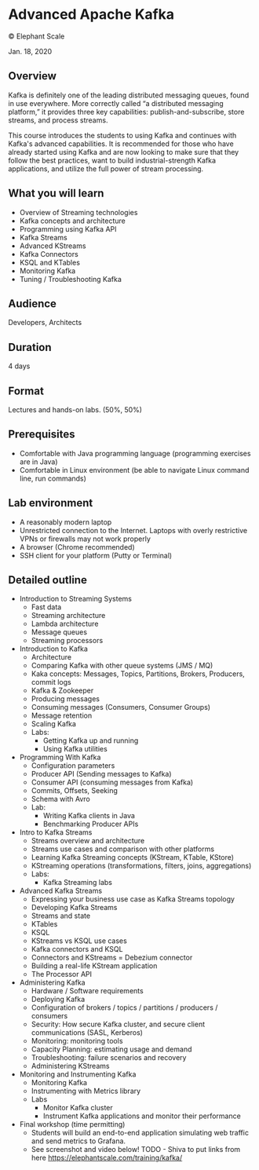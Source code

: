 # Advanced Apache Kafka

© Elephant Scale

Jan. 18, 2020

## Overview

Kafka is definitely one of the leading distributed messaging queues, 
found in use everywhere. More correctly called “a distributed messaging platform,” 
it provides three key capabilities: publish-and-subscribe, store streams, and process streams. 

This course introduces the students to using Kafka and continues with Kafka's advanced capabilities.
It is recommended for those who have already started using Kafka and are now looking
to make sure that they follow the best practices, want to build industrial-strength
Kafka applications, and utilize the full power of stream processing.

## What you will learn
* Overview of Streaming technologies
* Kafka concepts and architecture
* Programming using Kafka API
* Kafka Streams
* Advanced KStreams
* Kafka Connectors
* KSQL and KTables
* Monitoring Kafka
* Tuning / Troubleshooting Kafka

## Audience
Developers, Architects

## Duration
4 days 

## Format
Lectures and hands-on labs. (50%, 50%)

## Prerequisites

* Comfortable with Java programming language (programming exercises are in Java)
* Comfortable in Linux environment (be able to navigate Linux command line, run commands)


## Lab environment

* A reasonably modern laptop
* Unrestricted connection to the Internet. 
Laptops with overly restrictive VPNs or firewalls may not work properly
* A browser (Chrome recommended)
* SSH client for your platform (Putty or Terminal)

## Detailed outline

* Introduction to Streaming Systems
    - Fast data
    - Streaming architecture
    - Lambda architecture
    - Message queues
    - Streaming processors
* Introduction to Kafka 
    - Architecture
    - Comparing Kafka with other queue systems (JMS / MQ)
    - Kaka concepts: Messages, Topics, Partitions, Brokers, Producers, commit logs
    - Kafka & Zookeeper
    - Producing messages
    - Consuming messages (Consumers, Consumer Groups)
    - Message retention
    - Scaling Kafka
    - Labs: 
      - Getting Kafka up and running
      - Using Kafka utilities
* Programming With Kafka
    - Configuration parameters
    - Producer API (Sending messages to Kafka)
    - Consumer API (consuming messages from Kafka)
    - Commits, Offsets, Seeking
    - Schema with Avro
    - Lab:
      - Writing Kafka clients in Java
      - Benchmarking Producer APIs
* Intro to Kafka Streams
    - Streams overview and architecture
    - Streams use cases and comparison with other platforms
    - Learning Kafka Streaming concepts (KStream, KTable, KStore)
    - KStreaming operations (transformations, filters, joins, aggregations)
    - Labs:
      - Kafka Streaming labs
* Advanced Kafka Streams    
    - Expressing your business use case as Kafka Streams topology
    - Developing Kafka Streams
    - Streams and state
    - KTables
    - KSQL
    - KStreams vs KSQL use cases
    - Kafka connectors and KSQL
    - Connectors and KStreams
    = Debezium connector
    - Building a real-life KStream application
    - The Processor API      
* Administering Kafka
    - Hardware / Software requirements
    - Deploying Kafka
    - Configuration of brokers / topics / partitions / producers / consumers
    - Security: How secure Kafka cluster, and secure client communications (SASL, Kerberos)
    - Monitoring: monitoring tools
    - Capacity Planning: estimating usage and demand
    - Troubleshooting: failure scenarios and recovery
    - Administering KStreams
* Monitoring and Instrumenting Kafka
    - Monitoring Kafka
    - Instrumenting with Metrics library
    - Labs
      - Monitor Kafka cluster
      - Instrument Kafka applications and monitor their performance
* Final workshop (time permitting)
    - Students will build an end-to-end application simulating web traffic and send metrics to Grafana.
    - See screenshot and video below!
    TODO - Shiva to put links from here
    https://elephantscale.com/training/kafka/
    
    